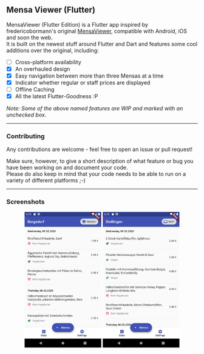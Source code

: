 ## Mensa Viewer (Flutter)

MensaViewer (Flutter Edition) is a Flutter app inspired 
by fredericobormann's original 
[MensaViewer](https://github.com/fredericobormann/MensaViewer), compatible with 
Android, iOS and soon the web.  
It is built on the newest stuff around Flutter and Dart and features some
cool additions over the original, including:

- [ ] Cross-platform availability
- [X] An overhauled design
- [X] Easy navigation between more than three Mensas at a time
- [X] Indicator whether regular or staff prices are displayed
- [ ] Offline Caching
- [X] All the latest Flutter-Goodness :P

_Note: Some of the above named features are WIP and marked with an unchecked 
box._

---

### Contributing

Any contributions are welcome - feel free to open an issue or pull 
request!

Make sure, however, to give a short description of what feature or bug you have
been working on and document your code.  
Please do also keep in mind that your code needs to be able to run on a variety
of different platforms ;-)

---

### Screenshots

<div align="center">
	<img src="misc/screenshots/screenshot_meals_1.png" width="40%"/>
	<img src="misc/screenshots/screenshot_meals_2.png" width="40%"/>
</div>
